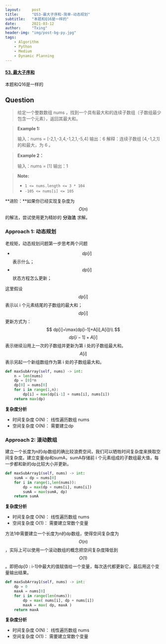 ```yaml
---
layout:     post
title:      "Q53-最大子序和-简单-动态规划"
subtitle:   "本题和Q16是一样的"
date:       2021-03-12
author:     "Txing"
header-img: "img/post-bg-py.jpg"
tags:
    - Algorithm
    - Python
    - Medium
    - Dynamic Planning
---
```


#### [53. 最大子序和](https://leetcode-cn.com/problems/maximum-subarray/)

本题和Q16是一样的

## Question

> 给定一个整数数组 nums ，找到一个具有最大和的连续子数组（子数组最少包含一个元素），返回其最大和。
>

> **Example 1:**
>
> 输入：nums = [-2,1,-3,4,-1,2,1,-5,4]
> 输出：6
> 解释：连续子数组 [4,-1,2,1] 的和最大，为 6 。

> **Example 2：**
>
> 输入：nums = [1]
> 输出：1

> **Note:**
>
> - `1 <= nums.length <= 3 * 104`
> - `-105 <= nums[i] <= 105`

**进阶：**如果你已经实现复杂度为 $$O(n)$$ 的解法，尝试使用更为精妙的 **分治法** 求解。

### Approach 1:  动态规划

老规矩，动态规划问题第一步思考两个问题

- $$dp[i]$$表示什么；
- $$dp[i]$$状态方程怎么更新；

这里假设$$dp[i]$$表示以 i 个元素结尾的子数组的最大和；$$dp[i]$$更新方式为：
$$
dp[i]=\max(dp[i-1]+A[i],A[i])\\
$$
$$dp[i-1]+A[i]$$表示继续沿用上一次的子数组并更新为第 i 处的子数组最大和。$$A[i]$$表示另起一个新组数组作为第 i 处的子数组最大和。


```python
def maxSubArray(self, nums) -> int:
    n = len(nums)
    dp = [0]*n
    dp[0] = nums[0]
    for i in range(1,n):
        dp[i] = max(dp[i-1] + nums[i], nums[i])
    return max(dp)
```

**复杂度分析**

- 时间复杂度 O(N)： 线性遍历数组 nums 
- 空间复杂度 O(N)： 需要建立dp



### Approach 2:  滚动数组

建立一个长度为n的dp数组的确比较浪费空间，我们可以牺牲时间复杂度来换取空间复杂度。建立变量dp和sumA，sumA存储前 i 个元素组成的子数组最大值，每一步都和新的dp比较大小并更新。

```python
def maxSubArray1(self, nums) -> int:
    sumA = dp = nums[0]
    for i in range(1,len(nums)):
        dp = max(dp + nums[i], nums[i])
        sumA = max(sumA, dp)
    return sumA
```

**复杂度分析**

- 时间复杂度 O(N)： 线性遍历数组 nums 
- 空间复杂度 O(1)： 需要建立常数个变量























方法1中需要建立一个长度为n的dp数组，使得空间复杂度为$$O(n)$$，实际上可以使用一个滚动数组的概念把空间复杂度降低到$$O(1)$$。即把dp[0 : i-1]中最大的值赋值给一个变量，每次迭代都更新它，最后用这个变量输出结果。

```python
def maxSubArray1(self, nums) -> int:
    dp = 0
    maxA = nums[0]
    for i in range(len(nums)):
        dp = max( nums[i], dp + nums[i])
        maxA = max( dp, maxA )
    return maxA
```

**复杂度分析**

- 时间复杂度 O(N)： 线性遍历数组 nums 
- 空间复杂度 O(1)： 需要建立常数个变量